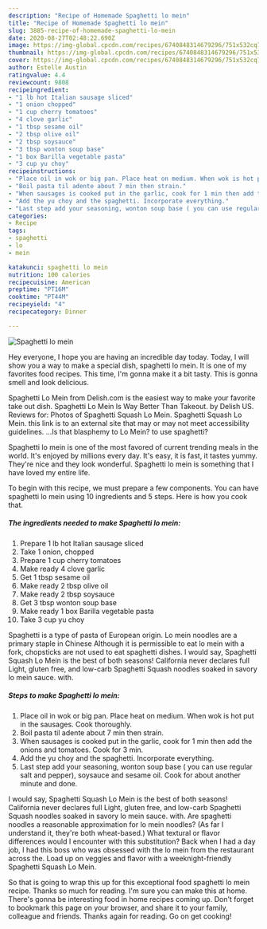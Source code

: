 ```yaml
---
description: "Recipe of Homemade Spaghetti lo mein"
title: "Recipe of Homemade Spaghetti lo mein"
slug: 3885-recipe-of-homemade-spaghetti-lo-mein
date: 2020-08-27T02:48:22.690Z
image: https://img-global.cpcdn.com/recipes/6740848314679296/751x532cq70/spaghetti-lo-mein-recipe-main-photo.jpg
thumbnail: https://img-global.cpcdn.com/recipes/6740848314679296/751x532cq70/spaghetti-lo-mein-recipe-main-photo.jpg
cover: https://img-global.cpcdn.com/recipes/6740848314679296/751x532cq70/spaghetti-lo-mein-recipe-main-photo.jpg
author: Estelle Austin
ratingvalue: 4.4
reviewcount: 9808
recipeingredient:
- "1 lb hot Italian sausage sliced"
- "1 onion chopped"
- "1 cup cherry tomatoes"
- "4 clove garlic"
- "1 tbsp sesame oil"
- "2 tbsp olive oil"
- "2 tbsp soysauce"
- "3 tbsp wonton soup base"
- "1 box Barilla vegetable pasta"
- "3 cup yu choy"
recipeinstructions:
- "Place oil in wok or big pan. Place heat on medium. When wok is hot put in the sausages. Cook thoroughly."
- "Boil pasta til adente about 7 min then strain."
- "When sausages is cooked put in the garlic, cook for 1 min then add the onions and tomatoes. Cook for 3 min."
- "Add the yu choy and the spaghetti. Incorporate everything."
- "Last step add your seasoning, wonton soup base ( you can use regular salt and pepper), soysauce and sesame oil. Cook for about another minute and done."
categories:
- Recipe
tags:
- spaghetti
- lo
- mein

katakunci: spaghetti lo mein 
nutrition: 100 calories
recipecuisine: American
preptime: "PT16M"
cooktime: "PT44M"
recipeyield: "4"
recipecategory: Dinner

---
```



![Spaghetti lo mein](https://img-global.cpcdn.com/recipes/6740848314679296/751x532cq70/spaghetti-lo-mein-recipe-main-photo.jpg)

Hey everyone, I hope you are having an incredible day today. Today, I will show you a way to make a special dish, spaghetti lo mein. It is one of my favorites food recipes. This time, I'm gonna make it a bit tasty. This is gonna smell and look delicious.

Spaghetti Lo Mein from Delish.com is the easiest way to make your favorite take out dish. Spaghetti Lo Mein Is Way Better Than Takeout. by Delish US. Reviews for: Photos of Spaghetti Squash Lo Mein. Spaghetti Squash Lo Mein. this link is to an external site that may or may not meet accessibility guidelines. …Is that blasphemy to Lo Mein? to use spaghetti?

Spaghetti lo mein is one of the most favored of current trending meals in the world. It's enjoyed by millions every day. It's easy, it is fast, it tastes yummy. They're nice and they look wonderful. Spaghetti lo mein is something that I have loved my entire life.


To begin with this recipe, we must prepare a few components. You can have spaghetti lo mein using 10 ingredients and 5 steps. Here is how you cook that.

<!--inarticleads1-->

##### The ingredients needed to make Spaghetti lo mein:

1. Prepare 1 lb hot Italian sausage sliced
1. Take 1 onion, chopped
1. Prepare 1 cup cherry tomatoes
1. Make ready 4 clove garlic
1. Get 1 tbsp sesame oil
1. Make ready 2 tbsp olive oil
1. Make ready 2 tbsp soysauce
1. Get 3 tbsp wonton soup base
1. Make ready 1 box Barilla vegetable pasta
1. Take 3 cup yu choy


Spaghetti is a type of pasta of European origin. Lo mein noodles are a primary staple in Chinese Although it is permissible to eat lo mein with a fork, chopsticks are not used to eat spaghetti dishes. I would say, Spaghetti Squash Lo Mein is the best of both seasons! California never declares full Light, gluten free, and low-carb Spaghetti Squash noodles soaked in savory lo mein sauce. with. 

<!--inarticleads2-->

##### Steps to make Spaghetti lo mein:

1. Place oil in wok or big pan. Place heat on medium. When wok is hot put in the sausages. Cook thoroughly.
1. Boil pasta til adente about 7 min then strain.
1. When sausages is cooked put in the garlic, cook for 1 min then add the onions and tomatoes. Cook for 3 min.
1. Add the yu choy and the spaghetti. Incorporate everything.
1. Last step add your seasoning, wonton soup base ( you can use regular salt and pepper), soysauce and sesame oil. Cook for about another minute and done.


I would say, Spaghetti Squash Lo Mein is the best of both seasons! California never declares full Light, gluten free, and low-carb Spaghetti Squash noodles soaked in savory lo mein sauce. with. Are spaghetti noodles a reasonable approximation for lo mein noodles? (As far I understand it, they&#39;re both wheat-based.) What textural or flavor differences would I encounter with this substitution? Back when I had a day job, I had this boss who was obsessed with the lo mein from the restaurant across the. Load up on veggies and flavor with a weeknight-friendly Spaghetti Squash Lo Mein. 

So that is going to wrap this up for this exceptional food spaghetti lo mein recipe. Thanks so much for reading. I'm sure you can make this at home. There's gonna be interesting food in home recipes coming up. Don't forget to bookmark this page on your browser, and share it to your family, colleague and friends. Thanks again for reading. Go on get cooking!

